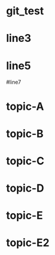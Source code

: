 # git_test

  # line3

  # line5

  #line7

  # topic-A

  # topic-B

  # topic-C
  
  # topic-D

  # topic-E

  # topic-E2